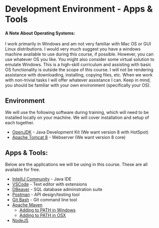 # Development Environment - Apps & Tools
#### A Note About Operating Systems:
I work primarily in Windows and am not very familiar with Mac OS or GUI Linux distributions. I would very much suggest you have a windows machine available to use during this course, if possible. However, you can use whatever OS you like. You might also consider some virtual solution to emulate Windows. This is a high-skill curriculum and assisting with basic OS functionality is outside the scope of this course. I will not be rendering assistance with downloading, installing, copying files, etc. When we work with non-trivial tasks I will offer whatever assistance I can. Keep in mind, you should be familiar with your own environment (specifically your OS).

## Environment
We will use the following software during training, which will need to be installed locally on your machine. We will cover installation and setup of each together.

- [OpenJDK](https://adoptopenjdk.net/?variant=openjdk8&jvmVariant=hotspot) - Java Development Kit (We want version 8 with HotSpot)
- [Apache Tomcat 8](https://tomcat.apache.org/download-80.cgi) - Webserver (We want version 8 core)

## Apps & Tools:
Below are the applications we will be using in this course. These are all available for free.

 - [IntelliJ Community](https://www.jetbrains.com/idea/download/#section=windows) - Java IDE
 - [VSCode](https://code.visualstudio.com/download) - Text editor with extensions
 - [DBeaver](https://dbeaver.io/download/) - SQL database administration suite
 - [Postman](https://www.postman.com/downloads/) - API design/testing tool
 - [Git Bash](https://git-scm.com/downloads) - Git command line tool
 - [Apache Maven](https://maven.apache.org/download.cgi)
   - [Adding to PATH in Windows](https://www.architectryan.com/2018/03/17/add-to-the-path-on-windows-10/)
   - [Adding to PATH in OSX](https://www.architectryan.com/2012/10/02/add-to-the-path-on-mac-os-x-mountain-lion/)
 - [NodeJS](https://nodejs.org/en/download/)
